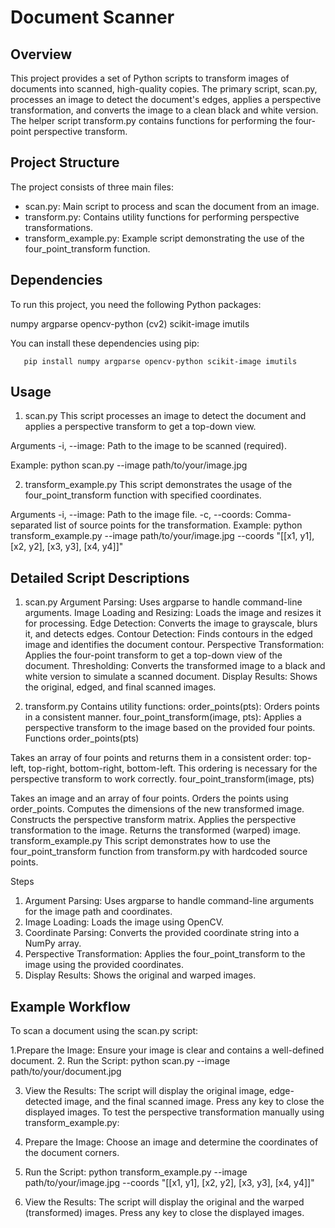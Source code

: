# Document Scanner 

## Overview
This project provides a set of Python scripts to transform images of documents into scanned, high-quality copies. The primary script, scan.py, processes an image to detect the document's edges, applies a perspective transformation, and converts the image to a clean black and white version. The helper script transform.py contains functions for performing the four-point perspective transform.

## Project Structure
The project consists of three main files:

- scan.py: Main script to process and scan the document from an image.
- transform.py: Contains utility functions for performing perspective transformations.
- transform_example.py: Example script demonstrating the use of the four_point_transform function.

## Dependencies
To run this project, you need the following Python packages:

numpy
argparse
opencv-python (cv2)
scikit-image
imutils

You can install these dependencies using pip:

```shell
   pip install numpy argparse opencv-python scikit-image imutils
```

## Usage
1. scan.py
This script processes an image to detect the document and applies a perspective transform to get a top-down view.

Arguments
-i, --image: Path to the image to be scanned (required).

Example: python scan.py --image path/to/your/image.jpg

2. transform_example.py
This script demonstrates the usage of the four_point_transform function with specified coordinates.

Arguments
-i, --image: Path to the image file.
-c, --coords: Comma-separated list of source points for the transformation.
Example: python transform_example.py --image path/to/your/image.jpg --coords "[[x1, y1], [x2, y2], [x3, y3], [x4, y4]]"


## Detailed Script Descriptions
1. scan.py
Argument Parsing: Uses argparse to handle command-line arguments.
Image Loading and Resizing: Loads the image and resizes it for processing.
Edge Detection: Converts the image to grayscale, blurs it, and detects edges.
Contour Detection: Finds contours in the edged image and identifies the document contour.
Perspective Transformation: Applies the four-point transform to get a top-down view of the document.
Thresholding: Converts the transformed image to a black and white version to simulate a scanned document.
Display Results: Shows the original, edged, and final scanned images.

2. transform.py
Contains utility functions:
order_points(pts): Orders points in a consistent manner.
four_point_transform(image, pts): Applies a perspective transform to the image based on the provided four points.
Functions
order_points(pts)

Takes an array of four points and returns them in a consistent order: top-left, top-right, bottom-right, bottom-left.
This ordering is necessary for the perspective transform to work correctly.
four_point_transform(image, pts)

Takes an image and an array of four points.
Orders the points using order_points.
Computes the dimensions of the new transformed image.
Constructs the perspective transform matrix.
Applies the perspective transformation to the image.
Returns the transformed (warped) image.
transform_example.py
This script demonstrates how to use the four_point_transform function from transform.py with hardcoded source points.

Steps
1. Argument Parsing: Uses argparse to handle command-line arguments for the image path and coordinates.
2. Image Loading: Loads the image using OpenCV.
3. Coordinate Parsing: Converts the provided coordinate string into a NumPy array.
4. Perspective Transformation: Applies the four_point_transform to the image using the provided coordinates.
5. Display Results: Shows the original and warped images.
   
## Example Workflow
To scan a document using the scan.py script:

1.Prepare the Image: Ensure your image is clear and contains a well-defined document.
2. Run the Script: python scan.py --image path/to/your/document.jpg

3. View the Results: The script will display the original image, edge-detected image, and the final scanned image. Press any key to close the displayed images.
To test the perspective transformation manually using transform_example.py:

1. Prepare the Image: Choose an image and determine the coordinates of the document corners.
2. Run the Script: python transform_example.py --image path/to/your/image.jpg --coords "[[x1, y1], [x2, y2], [x3, y3], [x4, y4]]"
3. View the Results: The script will display the original and the warped (transformed) images. Press any key to close the displayed images.


